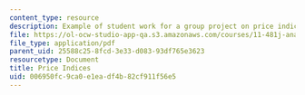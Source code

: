```yaml
---
content_type: resource
description: Example of student work for a group project on price indices.
file: https://ol-ocw-studio-app-qa.s3.amazonaws.com/courses/11-481j-analyzing-and-accounting-for-regional-economic-growth-spring-2009/006950fc9ca0e1eadf4b82cf911f56e5_MIT11_481Js09_sw03.pdf
file_type: application/pdf
parent_uid: 25588c25-8fcd-3e33-d083-93df765e3623
resourcetype: Document
title: Price Indices
uid: 006950fc-9ca0-e1ea-df4b-82cf911f56e5
---
```


